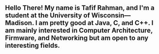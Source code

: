 ## Hello There! My name is Tafif Rahman, and I'm a student at the University of Wisconsin—Madison. I am pretty good at Java, C, and C++. I am mainly interested in Computer Architecture, Firmware, and Networking but am open to any interesting fields.

<!--
**tafifrahman/tafifrahman** is a ✨ _special_ ✨ repository because its `README.md` (this file) appears on your GitHub profile.

Here are some ideas to get you started:

- 🔭 I’m currently working on ...
- 🌱 I’m currently learning ...
- 👯 I’m looking to collaborate on ...
- 🤔 I’m looking for help with ...
- 💬 Ask me about ...
- 📫 How to reach me: ...
- 😄 Pronouns: ...
- ⚡ Fun fact: ...
-->
